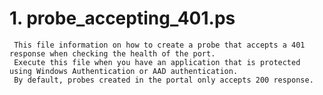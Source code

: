 # 1. probe_accepting_401.ps
     This file information on how to create a probe that accepts a 401 response when checking the health of the port.
     Execute this file when you have an application that is protected using Windows Authentication or AAD authentication.
     By default, probes created in the portal only accepts 200 response.
